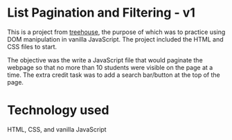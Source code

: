 # List Pagination and Filtering - v1
This is a project from [treehouse](https://teamtreehouse.com/home), the purpose of which was to practice using DOM manipulation in vanilla JavaScript. The project included the HTML and CSS files to start. 

The objective was the write a JavaScript file that would paginate the webpage so that no more than 10 students were visible on the page at a time. The extra credit task was to add a search bar/button at the top of the page.

# Technology used
HTML, CSS, and vanilla JavaScript

